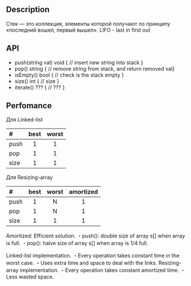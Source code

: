 
## Description 
Стек — это коллекция, элементы которой получают по принципу «последний вошел, первый вышел». 
LIFO - last in first out

## API

- push(string val) void  { // insert new string into stack }
- pop() string { // remove string from stack, and return removed val}
- isEmpty() bool { // check is the stack empty }
- size() int { // size }
- iterate() ??? { // ??? }

## Perfomance

Для Linked-list

|   #  |   best  | worst |
| :--- |  :----: | :---: | 
| push |    1    |   1   | 
| pop  |    1    |   1   |
| size |    1    |   1   |

Для Resizing-array

|   #  |   best  | worst | amortized |
| :--- |  :----: | :---: | :--: |
| push |    1    |   N   |   1  |
| pop  |    1    |   N   |   1  |
| size |    1    |   1   |   1  |
Amortized:
  Efficient solution.
    ・push(): double size of array s[] when array is full.
    ・pop(): halve size of array s[] when array is 1/4 full.

Linked-list implementation.
・Every operation takes constant time in the worst case.
・Uses extra time and space to deal with the links.
Resizing-array implementation.
・Every operation takes constant amortized time.
・Less wasted space.
